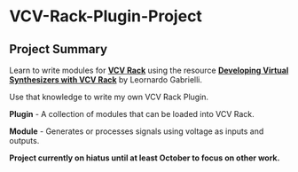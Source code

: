 # VCV-Rack-Plugin-Project

## Project Summary
Learn to write modules for [**VCV Rack**](https://vcvrack.com/) using the resource [**Developing Virtual Synthesizers with VCV Rack**](https://www.leonardo-gabrielli.info/vcv-book) by Leornardo Gabrielli.

Use that knowledge to write my own VCV Rack Plugin.

**Plugin** - A collection of modules that can be loaded into VCV Rack.

**Module** - Generates or processes signals using voltage as inputs and outputs.

**Project currently on hiatus until at least October to focus on other work.**
